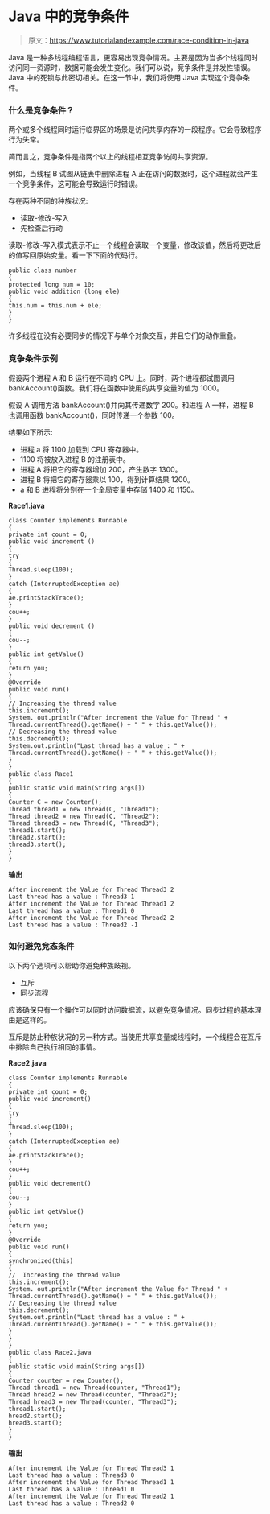 # Java 中的竞争条件

> 原文：<https://www.tutorialandexample.com/race-condition-in-java>

Java 是一种多线程编程语言，更容易出现竞争情况。主要是因为当多个线程同时访问同一资源时，数据可能会发生变化。我们可以说，竞争条件是并发性错误。Java 中的死锁与此密切相关。在这一节中，我们将使用 Java 实现这个竞争条件。

### 什么是竞争条件？

两个或多个线程同时运行临界区的场景是访问共享内存的一段程序。它会导致程序行为失常。

简而言之，竞争条件是指两个以上的线程相互竞争访问共享资源。

例如，当线程 B 试图从链表中删除进程 A 正在访问的数据时，这个进程就会产生一个竞争条件，这可能会导致运行时错误。

存在两种不同的种族状况:

*   读取-修改-写入
*   先检查后行动

读取-修改-写入模式表示不止一个线程会读取一个变量，修改该值，然后将更改后的值写回原始变量。看一下下面的代码行。

```
public class number  
{  
protected long num = 10;  
public void addition (long ele)  
{  
this.num = this.num + ele;  
}  
} 
```

许多线程在没有必要同步的情况下与单个对象交互，并且它们的动作重叠。

### 竞争条件示例

假设两个进程 A 和 B 运行在不同的 CPU 上。同时，两个进程都试图调用 bankAccount()函数。我们将在函数中使用的共享变量的值为 1000。

假设 A 调用方法 bankAccount()并向其传递数字 200。和进程 A 一样，进程 B 也调用函数 bankAccount()，同时传递一个参数 100。

结果如下所示:

*   进程 a 将 1100 加载到 CPU 寄存器中。
*   1100 将被放入进程 B 的注册表中。
*   进程 A 将把它的寄存器增加 200，产生数字 1300。
*   进程 B 将把它的寄存器乘以 100，得到计算结果 1200。
*   a 和 B 进程将分别在一个全局变量中存储 1400 和 1150。

**Race1.java**

```
class Counter implements Runnable  
{  
private int count = 0;  
public void increment ()   
{  
try   
{  
Thread.sleep(100);  
}   
catch (InterruptedException ae)   
{    
ae.printStackTrace();  
}  
cou++;  
}  
public void decrement ()   
{      
cou--;  
}  
public int getValue()   
{  
return you;  
}  
@Override  
public void run()   
{  
// Increasing the thread value  
this.increment();  
System. out.println("After increment the Value for Thread " + Thread.currentThread().getName() + " " + this.getValue());  
// Decreasing the thread value
this.decrement();  
System.out.println("Last thread has a value : " + Thread.currentThread().getName() + " " + this.getValue());          
}  
}  
public class Race1
{  
public static void main(String args[])   
{  
Counter C = new Counter(); 
Thread thread1 = new Thread(C, "Thread1");  
Thread thread2 = new Thread(C, "Thread2");  
Thread thread3 = new Thread(C, "Thread3");  
thread1.start();  
thread2.start();  
thread3.start();  
}      
} 
```

**输出**

```
After increment the Value for Thread Thread3 2
Last thread has a value : Thread3 1
After increment the Value for Thread Thread1 2
Last thread has a value : Thread1 0
After increment the Value for Thread Thread2 2
Last thread has a value : Thread2 -1
```

### 如何避免竞态条件

以下两个选项可以帮助你避免种族歧视。

*   互斥
*   同步流程

应该确保只有一个操作可以同时访问数据流，以避免竞争情况。同步过程的基本理由是这样的。

互斥是防止种族状况的另一种方式。当使用共享变量或线程时，一个线程会在互斥中排除自己执行相同的事情。

**Race2.java**

```
class Counter implements Runnable  
{  
private int count = 0;  
public void increment()   
{  
try   
{  
Thread.sleep(100);  
}   
catch (InterruptedException ae)   
{  
ae.printStackTrace();  
}  
cou++;  
}  
public void decrement()   
{      
cou--;          
}  
public int getValue()   
{  
return you;  
}  
@Override  
public void run()   
{  
synchronized(this)  
{  
//  Increasing the thread value  
this.increment();  
System. out.println("After increment the Value for Thread " + Thread.currentThread().getName() + " " + this.getValue());  
// Decreasing the thread value  
this.decrement();  
System.out.println("Last thread has a value : " + Thread.currentThread().getName() + " " + this.getValue());  
}          
}  
}  
public class Race2.java  
{  
public static void main(String args[])   
{  
Counter counter = new Counter();  
Thread thread1 = new Thread(counter, "Thread1");  
Thread hread2 = new Thread(counter, "Thread2");  
Thread hread3 = new Thread(counter, "Thread3");  
thread1.start();  
hread2.start();  
hread3.start();  
}      
} 
```

**输出**

```
After increment the Value for Thread Thread3 1
Last thread has a value : Thread3 0
After increment the Value for Thread Thread1 1
Last thread has a value : Thread1 0
After increment the Value for Thread Thread2 1
Last thread has a value : Thread2 0
```